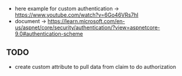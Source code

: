 - here example for custom authentication -> https://www.youtube.com/watch?v=6Go46VRs7hI
- document -> https://learn.microsoft.com/en-us/aspnet/core/security/authentication/?view=aspnetcore-9.0#authentication-scheme
## TODO
- create custom attribute to pull data from claim to do authorization